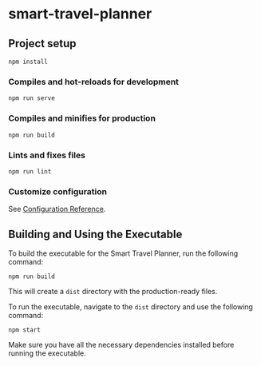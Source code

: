 # smart-travel-planner

## Project setup
```
npm install
```

### Compiles and hot-reloads for development
```
npm run serve
```

### Compiles and minifies for production
```
npm run build
```

### Lints and fixes files
```
npm run lint
```

### Customize configuration
See [Configuration Reference](https://cli.vuejs.org/config/).

## Building and Using the Executable

To build the executable for the Smart Travel Planner, run the following command:
```
npm run build
```

This will create a `dist` directory with the production-ready files.

To run the executable, navigate to the `dist` directory and use the following command:
```
npm start
```

Make sure you have all the necessary dependencies installed before running the executable.
```
